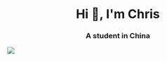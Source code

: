 <h1 align="center">Hi 👋, I'm Chris</h1>
<h3 align="center">A student in China</h3>


<a>
  <img align="center" src="https://github-readme-stats.vercel.app/api?username=ChrisNg&show_icons=true&theme=tokyonight" />
</a>

